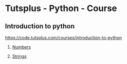 # Tutsplus - Python - Course
## Introduction to python
https://code.tutsplus.com/courses/introduction-to-python

1. [Numbers](./python-building-blocks/numbers/numbers.md)

2. [Strings](./python-building-blocks/strings/strings.md)